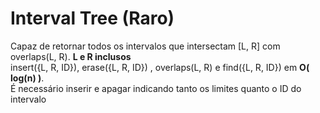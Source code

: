 # Interval Tree (Raro)
Capaz de retornar todos os intervalos que intersectam [L, R] com overlaps(L, R). **L e R inclusos**\
insert({L, R, ID}), erase({L, R, ID}) , overlaps(L, R) e find({L, R, ID}) em **O( log(n) )**.\
É necessário inserir e apagar indicando tanto os limites quanto o ID do intervalo
